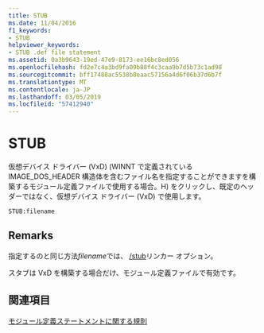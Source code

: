 ```yaml
---
title: STUB
ms.date: 11/04/2016
f1_keywords:
- STUB
helpviewer_keywords:
- STUB .def file statement
ms.assetid: 0a3b9643-19ed-47e9-8173-ee16bc8ed056
ms.openlocfilehash: fd2e7c4a3bd9fa09b88f4c3caa9b7d5b73c1ad98
ms.sourcegitcommit: bff17488ac5538b8eaac57156a4d6f06b37d6b7f
ms.translationtype: MT
ms.contentlocale: ja-JP
ms.lasthandoff: 03/05/2019
ms.locfileid: "57412940"
---
```

# <a name="stub"></a>STUB

仮想デバイス ドライバー (VxD) (WINNT で定義されている IMAGE_DOS_HEADER 構造体を含むファイル名を指定することができますを構築するモジュール定義ファイルで使用する場合。H) をクリックし、既定のヘッダーではなく、仮想デバイス ドライバー (VxD) で使用します。

```
STUB:filename
```

## <a name="remarks"></a>Remarks

指定するのと同じ方法*filename*では、 [/stub](../../build/reference/stub-ms-dos-stub-file-name.md)リンカー オプション。

スタブは VxD を構築する場合だけ、モジュール定義ファイルで有効です。

## <a name="see-also"></a>関連項目

[モジュール定義ステートメントに関する規則](../../build/reference/rules-for-module-definition-statements.md)
